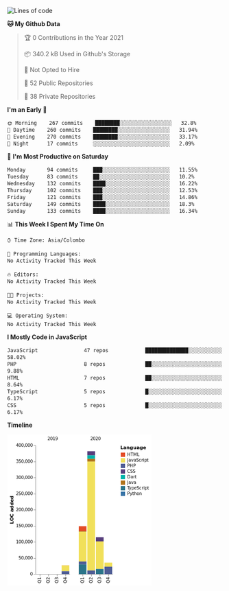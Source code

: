 
<!--START_SECTION:waka-->
![Lines of code](https://img.shields.io/badge/From%20Hello%20World%20I%27ve%20Written-714454%20lines%20of%20code-blue)

**🐱 My Github Data** 

> 🏆 0 Contributions in the Year 2021
 > 
> 📦 340.2 kB Used in Github's Storage 
 > 
> 🚫 Not Opted to Hire
 > 
> 📜 52 Public Repositories 
 > 
> 🔑 38 Private Repositories  
 > 
**I'm an Early 🐤** 

```text
🌞 Morning    267 commits    ████████░░░░░░░░░░░░░░░░░   32.8% 
🌆 Daytime    260 commits    ████████░░░░░░░░░░░░░░░░░   31.94% 
🌃 Evening    270 commits    ████████░░░░░░░░░░░░░░░░░   33.17% 
🌙 Night      17 commits     ░░░░░░░░░░░░░░░░░░░░░░░░░   2.09%

```
📅 **I'm Most Productive on Saturday** 

```text
Monday       94 commits     ███░░░░░░░░░░░░░░░░░░░░░░   11.55% 
Tuesday      83 commits     ██░░░░░░░░░░░░░░░░░░░░░░░   10.2% 
Wednesday    132 commits    ████░░░░░░░░░░░░░░░░░░░░░   16.22% 
Thursday     102 commits    ███░░░░░░░░░░░░░░░░░░░░░░   12.53% 
Friday       121 commits    ███░░░░░░░░░░░░░░░░░░░░░░   14.86% 
Saturday     149 commits    ████░░░░░░░░░░░░░░░░░░░░░   18.3% 
Sunday       133 commits    ████░░░░░░░░░░░░░░░░░░░░░   16.34%

```


📊 **This Week I Spent My Time On** 

```text
⌚︎ Time Zone: Asia/Colombo

💬 Programming Languages: 
No Activity Tracked This Week

🔥 Editors: 
No Activity Tracked This Week

🐱‍💻 Projects: 
No Activity Tracked This Week

💻 Operating System: 
No Activity Tracked This Week

```

**I Mostly Code in JavaScript** 

```text
JavaScript               47 repos            ██████████████░░░░░░░░░░░   58.02% 
PHP                      8 repos             ██░░░░░░░░░░░░░░░░░░░░░░░   9.88% 
HTML                     7 repos             ██░░░░░░░░░░░░░░░░░░░░░░░   8.64% 
TypeScript               5 repos             █░░░░░░░░░░░░░░░░░░░░░░░░   6.17% 
CSS                      5 repos             █░░░░░░░░░░░░░░░░░░░░░░░░   6.17%

```


**Timeline**

![Chart not found](https://raw.githubusercontent.com/ccweerasinghe1994/ccweerasinghe1994/master/charts/bar_graph.png) 


<!--END_SECTION:waka-->
